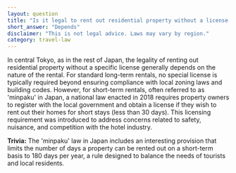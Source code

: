```yaml
---
layout: question
title: "Is it legal to rent out residential property without a license in central Tokyo?"
short_answer: "Depends"
disclaimer: "This is not legal advice. Laws may vary by region."
category: travel-law
---
```

In central Tokyo, as in the rest of Japan, the legality of renting out residential property without a specific license generally depends on the nature of the rental. For standard long-term rentals, no special license is typically required beyond ensuring compliance with local zoning laws and building codes. However, for short-term rentals, often referred to as 'minpaku' in Japan, a national law enacted in 2018 requires property owners to register with the local government and obtain a license if they wish to rent out their homes for short stays (less than 30 days). This licensing requirement was introduced to address concerns related to safety, nuisance, and competition with the hotel industry.

**Trivia:** The 'minpaku' law in Japan includes an interesting provision that limits the number of days a property can be rented out on a short-term basis to 180 days per year, a rule designed to balance the needs of tourists and local residents.
